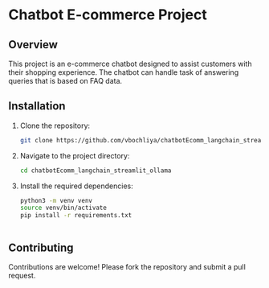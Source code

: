 # Chatbot E-commerce Project

## Overview
This project is an e-commerce chatbot designed to assist customers with their shopping experience. The chatbot can handle task of answering queries that is based on FAQ data.

## Installation
1. Clone the repository:
    ```bash
    git clone https://github.com/vbochliya/chatbotEcomm_langchain_streamlit_ollama.git
    ```
2. Navigate to the project directory:
    ```bash
    cd chatbotEcomm_langchain_streamlit_ollama
    ```
3. Install the required dependencies:
    ```bash
    python3 -m venv venv
    source venv/bin/activate
    pip install -r requirements.txt
    ```
    ```

## Contributing
Contributions are welcome! Please fork the repository and submit a pull request.

